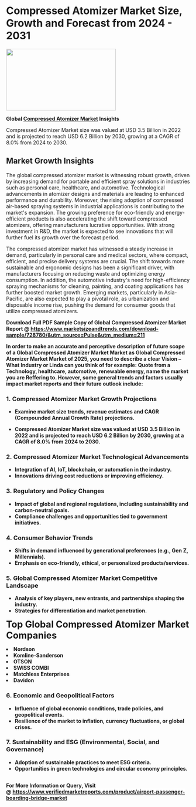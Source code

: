 <H1>Compressed Atomizer Market Size, Growth and Forecast from 2024 - 2031</H1><img class="aligncenter size-medium wp-image-584254" src="https://thirdeyenews.in/wp-content/uploads/2024/09/Global-Market-Research-300x168.jpeg" alt="" width="300" height="168" /><p><strong>Global&nbsp;<a href="https://www.marketsizeandtrends.com/download-sample/728780/&amp;utm_source=Pulse&amp;utm_medium=211">Compressed Atomizer Market</a> Insights</strong></p><p>Compressed Atomizer Market size was valued at USD 3.5 Billion in 2022 and is projected to reach USD 6.2 Billion by 2030, growing at a CAGR of 8.0% from 2024 to 2030.</p><p><h2>Market Growth Insights</h2> <p>The global compressed atomizer market is witnessing robust growth, driven by increasing demand for portable and efficient spray solutions in industries such as personal care, healthcare, and automotive. Technological advancements in atomizer designs and materials are leading to enhanced performance and durability. Moreover, the rising adoption of compressed air-based spraying systems in industrial applications is contributing to the market's expansion. The growing preference for eco-friendly and energy-efficient products is also accelerating the shift toward compressed atomizers, offering manufacturers lucrative opportunities. With strong investment in R&D, the market is expected to see innovations that will further fuel its growth over the forecast period.</p> <p><strong></strong></p> <p>The compressed atomizer market has witnessed a steady increase in demand, particularly in personal care and medical sectors, where compact, efficient, and precise delivery systems are crucial. The shift towards more sustainable and ergonomic designs has been a significant driver, with manufacturers focusing on reducing waste and optimizing energy consumption. In addition, the automotive industry's need for high-efficiency spraying mechanisms for cleaning, painting, and coating applications has further boosted market growth. Emerging markets, particularly in Asia-Pacific, are also expected to play a pivotal role, as urbanization and disposable income rise, pushing the demand for consumer goods that utilize compressed atomizers.</p> <p><strong></p><p><span class=""><strong>Download Full PDF Sample Copy of Global Compressed Atomizer Market Report</strong> @ <a href="https://www.marketsizeandtrends.com/download-sample/728780/&amp;utm_source=Pulse&amp;utm_medium=211" target="_blank">https://www.marketsizeandtrends.com/download-sample/728780/&amp;utm_source=Pulse&amp;utm_medium=211</a></span></p><p>In order to make an accurate and perceptive description of future scope of a Global&nbsp;Compressed Atomizer Market Market as Global&nbsp;Compressed Atomizer Market Market of 2025, you need to describe a clear Vision &ndash; What Industry or Linda can you think of for example: Quote from a Technology, healthcare, automotive, renewable energy, name the market you are Reffering to. However, some general trends and factors usually impact market reports and their future outlook include:</p><h3>1.&nbsp;<strong>Compressed Atomizer Market Growth Projections</strong></h3><ul><li>Examine market size trends, revenue estimates and CAGR (Compounded Annual Growth Rate) projections.</li><li><p>Compressed Atomizer Market size was valued at USD 3.5 Billion in 2022 and is projected to reach USD 6.2 Billion by 2030, growing at a CAGR of 8.0% from 2024 to 2030.</p></li></ul><h3>2.&nbsp;<strong>Compressed Atomizer Market Technological Advancements</strong></h3><ul><li>Integration of AI, IoT, blockchain, or automation in the industry.</li><li>Innovations driving cost reductions or improving efficiency.</li></ul><h3>3.&nbsp;<strong>Regulatory and Policy Changes</strong></h3><ul><li>Impact of global and regional regulations, including sustainability and carbon-neutral goals.</li><li>Compliance challenges and opportunities tied to government initiatives.</li></ul><h3>4.&nbsp;<strong>Consumer Behavior Trends</strong></h3><ul><li>Shifts in demand influenced by generational preferences (e.g., Gen Z, Millennials).</li><li>Emphasis on eco-friendly, ethical, or personalized products/services.</li></ul><h3>5.&nbsp;<strong>Global Compressed Atomizer Market Competitive Landscape</strong></h3><ul><li>Analysis of key players, new entrants, and partnerships shaping the industry.</li><li>Strategies for differentiation and market penetration.</li></ul><p data-pm-slice="1 1 []"><span style="color: inherit; font-family: inherit; font-size: 25px;">Top Global Compressed Atomizer Market Companies</span></p><div class="" data-test-id=""><p><li>Nordson</li><li> Komline-Sanderson</li><li> OTSON</li><li> SWISS COMBI</li><li> Matchless Enterprises</li><li> Davidon</li></p></div><h3>6.&nbsp;<strong>Economic and Geopolitical Factors</strong></h3><ul><li>Influence of global economic conditions, trade policies, and geopolitical events.</li><li>Resilience of the market to inflation, currency fluctuations, or global crises.</li></ul><h3>7.&nbsp;<strong>Sustainability and ESG (Environmental, Social, and Governance)</strong></h3><ul><li>Adoption of sustainable practices to meet ESG criteria.</li><li>Opportunities in green technologies and circular economy principles.</li></ul><h2><strong style="font-size: 14px;">For More Information or Query, Visit @&nbsp;</strong><a style="background-color: #ffffff; font-size: 14px;" href="https://www.marketsizeandtrends.com/report/compressed-atomizer-market/" target="_blank">https://www.verifiedmarketreports.com/product/airport-passenger-boarding-bridge-market</a></h2>
